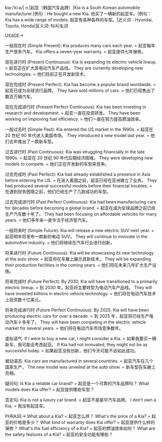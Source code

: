 kia:/ˈkiːə/| n.|起亚（韩国汽车品牌）|Kia is a South Korean automobile manufacturer.|例句：He bought a new Kia. 他买了一辆新的起亚车。|例句：Kia has a wide range of models. 起亚有各种各样的车型。|近义词：Hyundai, Toyota, Honda|反义词: N/A|名词


USAGE->

一般现在时 (Simple Present):
Kia produces many cars each year. = 起亚每年生产很多汽车。
Kia offers a seven-year warranty. = 起亚提供七年保修。

现在进行时 (Present Continuous):
Kia is expanding its electric vehicle lineup. = 起亚正在扩大其电动汽车产品线。
They are currently developing new technologies. = 他们目前正在开发新技术。

现在完成时 (Present Perfect):
Kia has become a popular brand worldwide. = 起亚已成为全球流行品牌。
They have sold millions of cars. = 他们已经售出了数百万辆汽车。

现在完成进行时 (Present Perfect Continuous):
Kia has been investing in research and development. = 起亚一直在投资研发。
They have been working on improving fuel efficiency. = 他们一直在努力提高燃油效率。

一般过去时 (Simple Past):
Kia entered the US market in the 1990s. = 起亚在 20 世纪 90 年代进入美国市场。
They introduced a new model last year. = 他们去年推出了一款新车型。


过去进行时 (Past Continuous):
Kia was struggling financially in the late 1990s. = 起亚在 20 世纪 90 年代后期经济困难。
They were developing new models to compete. = 他们正在开发新的车型来竞争。


过去完成时 (Past Perfect):
Kia had already established a presence in Asia before entering the US. = 在进入美国之前，起亚已经在亚洲建立了业务。
They had produced several successful models before their financial troubles. = 在遇到财务困境之前，他们已经生产了几款成功的车型。


过去完成进行时 (Past Perfect Continuous):
Kia had been manufacturing cars for decades before becoming a global brand. = 起亚在成为全球品牌之前已经生产汽车数十年了。
They had been focusing on affordable vehicles for many years. = 他们多年来一直专注于经济型汽车。


一般将来时 (Simple Future):
Kia will release a new electric SUV next year. = 起亚明年将发布一款新的电动 SUV。
They will continue to innovate in the automotive industry. = 他们将继续在汽车行业进行创新。

将来进行时 (Future Continuous):
Kia will be showcasing its new technology at the auto show. = 起亚将在车展上展示其新技术。
They will be expanding their production facilities in the coming years. = 他们将在未来几年扩大生产设施。

将来完成时 (Future Perfect):
By 2030, Kia will have transitioned to a primarily electric lineup. = 到 2030 年，起亚将主要转型为电动汽车产品线。
They will have invested billions in electric vehicle technology. = 他们将在电动汽车技术上投资数十亿美元。


将来完成进行时 (Future Perfect Continuous):
By 2025, Kia will have been producing electric cars for over a decade. = 到 2025 年，起亚将已经生产电动汽车十多年了。
They will have been competing in the electric vehicle market for several years. = 他们将在电动汽车市场竞争数年。

虚拟语气:
If I were to buy a new car, I might consider a Kia. = 如果我要买一辆新车，我可能会考虑起亚。
If Kia had not innovated, they might not be as successful today. = 如果起亚没有创新，他们今天可能不会如此成功。


被动语态:
Kia cars are manufactured in several countries. = 起亚汽车在几个国家生产。
The new model was unveiled at the auto show. = 新车型在车展上亮相。


疑问句:
Is Kia a reliable car brand? = 起亚是一个可靠的汽车品牌吗？
What models does Kia offer? = 起亚提供哪些车型？


否定句:
Kia is not a luxury car brand. = 起亚不是豪华汽车品牌。
I don't own a Kia. = 我没有起亚车。

PHRASE->
What about a Kia? = 起亚怎么样？
What's the price of a Kia? = 起亚的价格是多少？
What kind of warranty does Kia offer? = 起亚提供什么样的保修？
What's the fuel efficiency of a Kia? = 起亚的燃油效率如何？
What are the safety features of a Kia? = 起亚的安全功能有哪些？